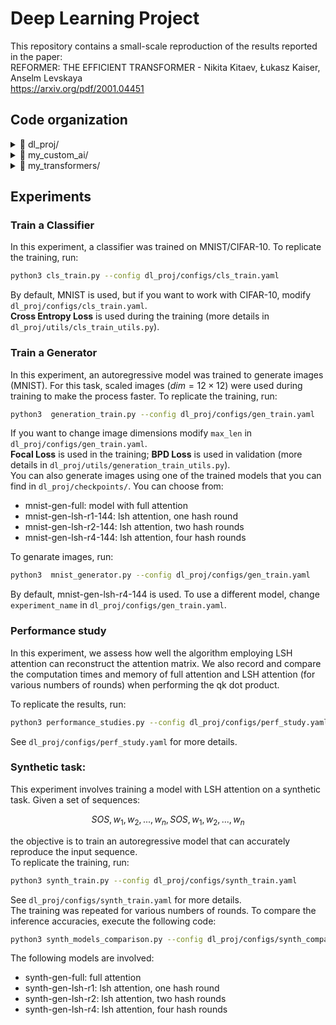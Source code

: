 # Deep Learning Project
This repository contains a small-scale reproduction of the results reported in the paper:  
REFORMER: THE EFFICIENT TRANSFORMER - Nikita Kitaev, Łukasz Kaiser, Anselm Levskaya  
https://arxiv.org/pdf/2001.04451

## Code organization

<details>
  <summary>📂 dl_proj/</summary>

  - `checkpoints/` contains the best models I trained
  - `configs/` includes all .yaml files used to configure the different experiments:
      - `cls_train.yaml` configuration for `cls_train.py`
      - `gen_train.yaml` configuration for `generation_train.py`
      - `perf_study.yaml` configuration for `performance_studies.py`
      - `synth_comparison.yaml` configuration for `synth_models_comparison.py`
      - `synth_train.yaml` configuration for `synth_train.py`
  - `models/` includes:
      - `classification_model.py`
      - `generation_model.py`
  - `synth_dataset_builder/` includes:
      - `synthetic_dataset.py` it generates the dataset used in `synth_train.py`
  - `utils/` includes:
      - `cls_train_utils.py` utility functions for `cls_train.py`
      - `generation_train_utils.py` utility functions for `generation_train.py`
      - `performance_utils.py` utility functions for `performance_studies.py`
      - `synth_train_utils.py` utility functions for `synth_train.py`
      - `graphic_utils.py` includes functions used to plot images and graphs
      - `positional_encoding.py`
</details>

<details>
  <summary>📂 my_custom_ai/</summary>  
  
  - `custom_train/` module with the custom train function
  - `utils` module with utilities
</details>

<details>
  <summary>📂 my_transformers/</summary>  
  
  - `layers.py`
  - `modules.py`
  - `local_sensitive_hashing.py`
  - `rev_layers.py`
  - `sublayers.py`
</details>

## Experiments

### Train a Classifier
In this experiment, a classifier was trained on MNIST/CIFAR-10. To replicate the training, run:
```bash
python3 cls_train.py --config dl_proj/configs/cls_train.yaml
```
By default, MNIST is used, but if you want to work with CIFAR-10, modify `dl_proj/configs/cls_train.yaml`.  
**Cross Entropy Loss** is used during the training (more details in `dl_proj/utils/cls_train_utils.py`).


### Train a Generator
In this experiment, an autoregressive model was trained to generate images (MNIST). For this task, scaled images ($dim=12×12$) were used during training to make the process faster. To replicate the training, run:

```bash
python3  generation_train.py --config dl_proj/configs/gen_train.yaml
```
If you want to change image dimensions modify `max_len` in `dl_proj/configs/gen_train.yaml`.  
**Focal Loss** is used in the training; **BPD Loss** is used in validation (more details in `dl_proj/utils/generation_train_utils.py`).  
You can also generate images using one of the trained models that you can find in `dl_proj/checkpoints/`. You can choose from:
* mnist-gen-full: model with full attention
* mnist-gen-lsh-r1-144: lsh attention, one hash round
* mnist-gen-lsh-r2-144: lsh attention, two hash rounds
* mnist-gen-lsh-r4-144: lsh attention, four hash rounds

To genarate images, run:
```bash
python3  mnist_generator.py --config dl_proj/configs/gen_train.yaml
```
By default, mnist-gen-lsh-r4-144 is used. To use a different model, change `experiment_name` in `dl_proj/configs/gen_train.yaml`.


### Performance study
In this experiment, we assess how well the algorithm employing LSH attention can reconstruct the attention matrix. We also record and compare the computation times and memory of full attention and LSH attention (for various numbers of rounds) when performing the qk dot product.  

To replicate the results, run:
```bash
python3 performance_studies.py --config dl_proj/configs/perf_study.yaml
```
See `dl_proj/configs/perf_study.yaml` for more details.


### Synthetic task:
This experiment involves training a model with LSH attention on a synthetic task. Given a set of sequences:  

$$
SOS, w_1, w_2, ..., w_n, SOS, w_1, w_2, ..., w_n 
$$

the objective is to train an autoregressive model that can accurately reproduce the input sequence.  
To replicate the training, run:
```bash
python3 synth_train.py --config dl_proj/configs/synth_train.yaml
```
See `dl_proj/configs/synth_train.yaml` for more details.  
The training was repeated for various numbers of rounds. To compare the inference accuracies, execute the following code:
```bash
python3 synth_models_comparison.py --config dl_proj/configs/synth_comparison.yaml
```
The following models are involved:
* synth-gen-full: full attention
* synth-gen-lsh-r1: lsh attention, one hash round
* synth-gen-lsh-r2: lsh attention, two hash rounds
* synth-gen-lsh-r4: lsh attention, four hash rounds
